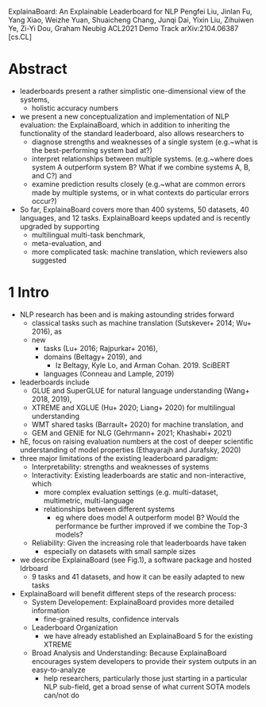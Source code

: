 ExplainaBoard: An Explainable Leaderboard for NLP
Pengfei Liu, Jinlan Fu, Yang Xiao, Weizhe Yuan, Shuaicheng Chang, Junqi Dai,
  Yixin Liu, Zihuiwen Ye, Zi-Yi Dou, Graham Neubig
ACL2021 Demo Track arXiv:2104.06387 [cs.CL]

# Abstract

* leaderboards present a rather simplistic one-dimensional view of the systems,
  * holistic accuracy numbers
* we present a new conceptualization and implementation of NLP evaluation: the
  ExplainaBoard, which in addition to inheriting the functionality of the
  standard leaderboard, also allows researchers to
  * diagnose strengths and weaknesses of a single system
    (e.g.~what is the best-performing system bad at?)
  * interpret relationships between multiple systems. (e.g.~where does system A
    outperform system B? What if we combine systems A, B, and C?) and
  * examine prediction results closely (e.g.~what are common errors made by
    multiple systems, or in what contexts do particular errors occur?)
* So far, ExplainaBoard covers more than 400 systems, 50 datasets, 40 languages,
  and 12 tasks. ExplainaBoard keeps updated and is recently upgraded by
  supporting
  * multilingual multi-task benchmark,
  * meta-evaluation, and
  * more complicated task: machine translation, which reviewers also suggested

# 1 Intro

* NLP research has been and is making astounding strides forward
  * classical tasks such as machine translation (Sutskever+ 2014; Wu+ 2016), as
  * new
    * tasks (Lu+ 2016; Rajpurkar+ 2016),
    * domains (Beltagy+ 2019), and
      * Iz Beltagy, Kyle Lo, and Arman Cohan. 2019. SciBERT
    * languages (Conneau and Lample, 2019)
* leaderboards include
  * GLUE and SuperGLUE for natural language understanding (Wang+ 2018, 2019),
  * XTREME and XGLUE (Hu+ 2020; Liang+ 2020) for multilingual understanding
  * WMT shared tasks (Barrault+ 2020) for machine translation, and
  * GEM and GENIE for NLG (Gehrmann+ 2021; Khashabi+ 2021)
* hE, focus on raising evaluation numbers at the cost of deeper scientific
  understanding of model properties (Ethayarajh and Jurafsky, 2020)
* three major limitations of the existing leaderboard paradigm:
  * Interpretability: strengths and weaknesses of systems
  * Interactivity: Existing leaderboards are static and non-interactive, which
    * more complex evaluation settings (e.g.  multi-dataset, multimetric,
      multi-language
    * relationships between different systems
      * eg where does model A outperform model B? Would the performance be
        further improved if we combine the Top-3 models?
  * Reliability: Given the increasing role that leaderboards have taken
    * especially on datasets with small sample sizes
* we describe ExplainaBoard (see Fig.1), a software package and hosted ldrboard
  * 9 tasks and 41 datasets, and how it can be easily adapted to new tasks
* ExplainaBoard will benefit different steps of the research process:
  * System Developement: ExplainaBoard provides more detailed information
    * fine-grained results, confidence intervals
  * Leaderboard Organization
    * we have already established an ExplainaBoard 5 for the existing XTREME
  * Broad Analysis and Understanding: Because ExplainaBoard encourages
    system developers to provide their system outputs in an easy-to-analyze
    * help researchers, particularly those just starting in a particular NLP
      sub-field, get a broad sense of what current SOTA models can/not do
